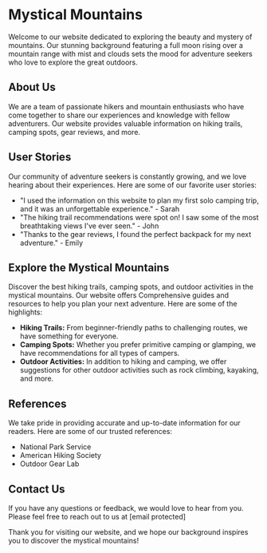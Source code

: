 <!--font:Exo 2-->

# Mystical Mountains

Welcome to our website dedicated to exploring the beauty and mystery of mountains. Our stunning background featuring a full moon rising over a mountain range with mist and clouds sets the mood for adventure seekers who love to explore the great outdoors.

## About Us

We are a team of passionate hikers and mountain enthusiasts who have come together to share our experiences and knowledge with fellow adventurers. Our website provides valuable information on hiking trails, camping spots, gear reviews, and more.

## User Stories

Our community of adventure seekers is constantly growing, and we love hearing about their experiences. Here are some of our favorite user stories:

-   "I used the information on this website to plan my first solo camping trip, and it was an unforgettable experience." - Sarah
-   "The hiking trail recommendations were spot on! I saw some of the most breathtaking views I've ever seen." - John
-   "Thanks to the gear reviews, I found the perfect backpack for my next adventure." - Emily

## Explore the Mystical Mountains

Discover the best hiking trails, camping spots, and outdoor activities in the mystical mountains. Our website offers Com<wbr>pre<wbr>hen<wbr>sive guides and resources to help you plan your next adventure. Here are some of the highlights:

-   **Hiking Trails:** From beginner-friendly paths to challenging routes, we have something for everyone.
-   **Camping Spots:** Whether you prefer primitive camping or glamping, we have recommendations for all types of campers.
-   **Outdoor Activities:** In addition to hiking and camping, we offer suggestions for other outdoor activities such as rock climbing, kayaking, and more.

## References

We take pride in providing accurate and up-to-date information for our readers. Here are some of our trusted references:

-   National Park Service
-   American Hiking Society
-   Outdoor Gear Lab

## Contact Us

If you have any questions or feedback, we would love to hear from you. Please feel free to reach out to us at [email protected]

Thank you for visiting our website, and we hope our background inspires you to discover the mystical mountains!

<!--

Write me content for website with wallpaper which alt text is:

"A photograph of a full moon rising over a mountain range, with mist and clouds adding to the sense of mystery."

The name/title of the page should not be 1:1 copy of the alt text but rather a real content of the website which is using this wallpaper.

- Use markdown format
- Start with heading
- Heading should be short and concise
- The content should look like a real website
- The website should not be about the wallpaper, wallpaper is just a related background
- Heading should be contain work "wallpaper" or "background"
- Include real sections like references, contact, user stories, etc. use things relevant to the page purpose.
- Feel free to use structure like headings, bullets, numbering, blockquotes, paragraphs, horizontal lines, etc.
- You can use formatting like bold or _italic_
- You can include UTF-8 emojis
- Links should be only #hash anchors (and you can refer to the document itself)
- Do not include images


---


# Explore the Mystical Mountains - A Wallpaper for Adventure Seekers

Welcome to our website dedicated to exploring the beauty and mystery of mountains. Our wallpaper featuring a full moon rising over a mountain range with mist and clouds is the perfect background for adventure seekers who love to explore the great outdoors.

## About Us

We are a team of passionate hikers and mountain enthusiasts who have come together to share our experiences and knowledge with fellow adventurers. Our website provides valuable information on hiking trails, camping spots, gear reviews, and more.

## User Stories

Our community of adventure seekers is constantly growing, and we love hearing about their experiences. Here are some of our favorite user stories:

- "I used the information on this website to plan my first solo camping trip, and it was an unforgettable experience." - Sarah
- "The hiking trail recommendations were spot on! I saw some of the most breathtaking views I've ever seen." - John
- "Thanks to the gear reviews, I found the perfect backpack for my next adventure." - Emily

## References

We take pride in providing accurate and up-to-date information for our readers. Here are some of our trusted references:

- National Park Service
- American Hiking Society
- Outdoor Gear Lab

## Contact Us

If you have any questions or feedback, we would love to hear from you. Please feel free to reach out to us at [email protected]

Thank you for visiting our website, and we hope our wallpaper inspires you to explore the mystical mountains!


---


Heading should not include word "wallpaper". The website should not be about the wallpaper itself, wallpaper is just a related background, rewrite whole content.


---


# Discover the Mystical Mountains - A Gateway to Adventure

Welcome to our website dedicated to exploring the beauty and mystery of mountains. Our stunning background featuring a full moon rising over a mountain range with mist and clouds sets the mood for adventure seekers who love to explore the great outdoors.

## About Us

We are a team of passionate hikers and mountain enthusiasts who have come together to share our experiences and knowledge with fellow adventurers. Our website provides valuable information on hiking trails, camping spots, gear reviews, and more.

## User Stories

Our community of adventure seekers is constantly growing, and we love hearing about their experiences. Here are some of our favorite user stories:

- "I used the information on this website to plan my first solo camping trip, and it was an unforgettable experience." - Sarah
- "The hiking trail recommendations were spot on! I saw some of the most breathtaking views I've ever seen." - John
- "Thanks to the gear reviews, I found the perfect backpack for my next adventure." - Emily

## Explore the Mystical Mountains

Discover the best hiking trails, camping spots, and outdoor activities in the mystical mountains. Our website offers Com<wbr>pre<wbr>hen<wbr>sive guides and resources to help you plan your next adventure. Here are some of the highlights:

- **Hiking Trails:** From beginner-friendly paths to challenging routes, we have something for everyone.
- **Camping Spots:** Whether you prefer primitive camping or glamping, we have recommendations for all types of campers.
- **Outdoor Activities:** In addition to hiking and camping, we offer suggestions for other outdoor activities such as rock climbing, kayaking, and more.

## References

We take pride in providing accurate and up-to-date information for our readers. Here are some of our trusted references:

- National Park Service
- American Hiking Society
- Outdoor Gear Lab

## Contact Us

If you have any questions or feedback, we would love to hear from you. Please feel free to reach out to us at [email protected]

Thank you for visiting our website, and we hope our background inspires you to discover the mystical mountains!

-->

